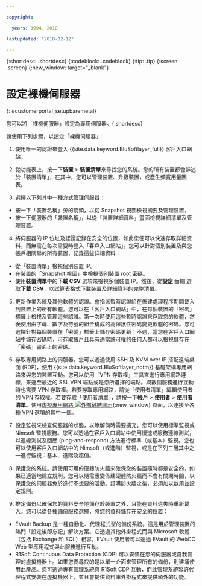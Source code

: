 ```yaml
---

copyright:

  years: 1994, 2018

lastupdated: "2018-02-12"

---
```


{:shortdesc: .shortdesc}
{:codeblock: .codeblock}
{:tip: .tip}
{:screen: .screen}
{:new_window: target="_blank"}


# 設定裸機伺服器
{: #customerportal_setupbaremetal}

您可以將「裸機伺服器」設定為專用伺服器。{:shortdesc}

請使用下列步驟，以設定「裸機伺服器」：

1. 使用唯一的認證來登入 {{site.data.keyword.BluSoftlayer_full}} 客戶入口網站。

2. 從功能表上，按一下**裝置** > **裝置清單**來尋找您的系統。您的所有裝置都會詳述於「裝置清單」，在其中，您可以管理裝置、升級裝置，或產生頻寬用量圖表。

3. 選擇以下列其中一種方式管理伺服器：
  * 按一下「裝置名稱」旁的箭頭，以從 Snapshot 視圖檢視摘要及管理裝置。
  * 按一下伺服器的「裝置名稱」，以從「裝置詳細資料」畫面檢視詳細清單及管理裝置。

4. 將伺服器的 IP 位址及認證記錄在安全的位置，如此您便可以快速存取詳細資料，而無需在每次需要時登入「客戶入口網站」。您可以針對個別裝置及與您帳戶相關聯的所有裝置，記錄這些詳細資料：
  * 從「裝置清單」檢視個別裝置 IP。
  * 在裝置的「Snapshot 視圖」中檢視個別裝置 root 密碼。
  * 使用**裝置清單**中的**下載 CSV** 選項來檢視多個裝置 IP。然後，從**設定** 齒輪 選取**下載 CSV**，以試算表格式下載裝置及詳細資料的完整清單。

5. 更新作業系統及其他軟體的認證。會指派暫時認證給在佈建處理程序期間載入到裝置上的所有軟體。您可以在「客戶入口網站」中，在每個裝置的「密碼」標籤上檢視及管理這些認證。第一次時使用這些暫時認證來存取您的軟體，然後使用由字母、數字及符號的組合構成的高保護性密碼變更軟體的密碼。您可選擇針對每個裝置在「密碼」標籤上儲存密碼更新；不過，當您在客戶入口網站中儲存密碼時，可存取帳戶且具有適當許可權的任何人都可以檢視儲存在「密碼」畫面上的密碼。

6. 存取專用網路上的伺服器。您可以透過使用 SSH 及 KVM over IP 搭配遠端桌面 (RDP)，使用 {{site.data.keyword.BluSoftlayer_notm}} 基礎架構專用網路來與您的裝置互動。您可以使用「VPN 存取權」工具來進行專用網路連線，來連至最近的 SSL VPN 端點或是您所選擇的端點。與數個服務進行互動時也需要 VPN 存取權。若要存取專用網路，請從「使用者清單」編輯使用者的 VPN 存取權。若要存取「使用者清單」，請按一下**帳戶** > **使用者** > **使用者清單**。使用[虛擬專用網路 ![外部鏈結圖示](../icons/launch-glyph.svg)](https://www.softlayer.com/VPN-Access){:new_window} 頁面，以連接至各種 VPN 選項的其中一個。

7. 設定監視來檢查伺服器的狀態，以瞭解何時需要擴充。您可以使用標準監視或 Nimsoft 監視服務。您可以透過在客戶入口網站中使用慢速或服務連線測試，以連線測試及回應 (ping-and-respond) 方法進行標準（或基本）監視。您也可以使用客戶入口網站中的 Nimsoft（或進階）監視，或是在下列三層其中之一進行監視：基本、進階及超值。

8. 保護您的系統。請使用可用的硬體防火牆來確保您的裝置隨時都是安全的。如果已適當地建立規則，您可以隨需應變佈建硬體防火牆而不會有關閉時間，以保護您的伺服器免於進行不想要的活動。訂購防火牆之後，必須加以啟用並設定規則。

9. 排定備份以確保您的資料安全地儲存於裝置之外，且能在資料遺失時重新載入。您可以從各種備份服務選擇，將您的資料儲存在安全的位置：
  * EVault Backup 是一種自動化、代理程式型的備份系統。這是用於管理裝置的熱門「設定後即忘記」解決方案。它透過其他外掛程式而與 Microsoft 軟體（包括 Exchange 和 SQL）相容。EVault 使用者可以透過 EVault 的 WebCC Web 型應用程式與此服務進行互動。
  * R1Soft Continuous Data Protection (CDP) 可以安裝在您的伺服器或自我管理的虛擬機器上。如果您要尋找的是以單一介面來管理所有的備份，則建議使用此產品。您可透過專有管理系統與 R1Soft CDP 互動，而此管理系統容許代理程式安裝在虛擬機器上，並且會提供資料庫外掛程式來提供額外的功能。
